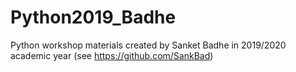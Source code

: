 # Python2019_Badhe

Python workshop materials created by Sanket Badhe in 2019/2020 academic year (see https://github.com/SankBad)
